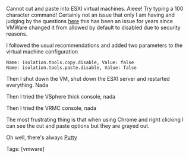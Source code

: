 Cannot cut and paste into ESXI virtual machines.  Aieee!  Try typing a 100 character command!  Certainly not an issue that only I am having and judging by the questions [here](https://www.google.com/search?q=vmware+esxi+cut+and+paste) this has been an issue for years since VMWare changed it from allowed by default to disabled due to security reasons.

I followed the usual recommendations and added two parameters to the virtual machine configuration

    Name: isolation.tools.copy.disable, Value: false
    Name: isolation.tools.paste.disable, Value: false
    
Then I shut down the VM, shut down the ESXI server and restarted everything. Nada

Then I tried the VSphere thick console, nada

Then I tried the VRMC console, nada

The most frustrating thing is that when using Chrome and right clicking I can see the cut and paste options but they are grayed out.


Oh well, there's always [Putty](https://www.putty.org/)

Tags: [vmware]
